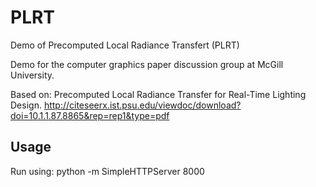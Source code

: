 # PLRT
Demo of Precomputed Local Radiance Transfert (PLRT)

Demo for the computer graphics paper discussion group at McGill University.

Based on:
Precomputed Local Radiance Transfer for Real-Time Lighting Design.
http://citeseerx.ist.psu.edu/viewdoc/download?doi=10.1.1.87.8865&rep=rep1&type=pdf

## Usage
Run using: python -m SimpleHTTPServer 8000